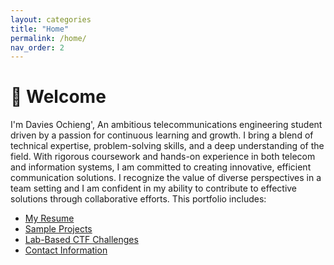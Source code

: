 ```yaml
---
layout: categories
title: "Home"
permalink: /home/
nav_order: 2
---
```


# 👋 Welcome

I'm Davies Ochieng',  An ambitious telecommunications engineering student driven by a passion for continuous learning and growth. I bring a blend of technical expertise, problem-solving skills, and a deep understanding of the field. With rigorous coursework and hands-on experience in both telecom and information systems, I am committed to creating innovative, efficient communication solutions. I recognize the value of diverse perspectives in a team setting and I am confident in my ability to contribute to effective solutions through collaborative efforts.
This portfolio includes:
- [My Resume](/pages/Resume)
- [Sample Projects](projects)
- [Lab-Based CTF Challenges](labchallenges)
- [Contact Information](contact)

